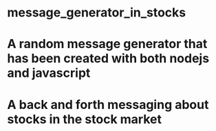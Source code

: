# message_generator_in_stocks

# A random message generator that has been created with both nodejs and javascript 

# A back and forth messaging about stocks in the stock market 

